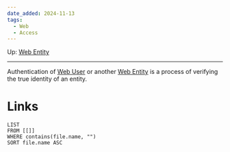 ```yaml
---
date_added: 2024-11-13
tags:
  - Web
  - Access
---
```

Up: [Web Entity](Web%20Entity.md)
___
 Authentication of [Web User](Web%20User.md) or another [Web Entity](Web%20Entity.md) is a process of verifying the true identity of an entity.
# Links
```dataview
LIST
FROM [[]]
WHERE contains(file.name, "")
SORT file.name ASC
```
